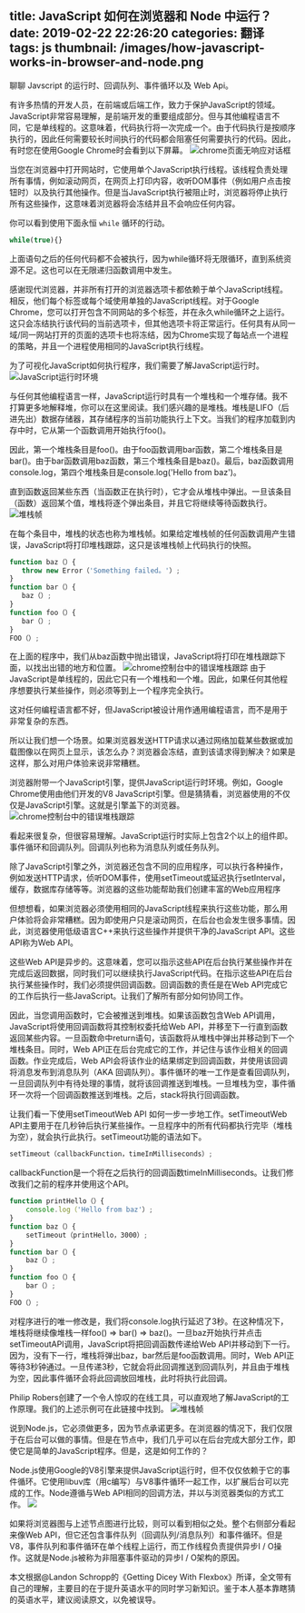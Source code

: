 title: JavaScript 如何在浏览器和 Node 中运行？
date: 2019-02-22 22:26:20
categories: 翻译
tags: js
thumbnail: /images/how-javascript-works-in-browser-and-node.png
---
聊聊 Javscript 的运行时、回调队列、事件循环以及 Web Api。
<!--more-->

有许多热情的开发人员，在前端或后端工作，致力于保护JavaScript的领域。JavaScript非常容易理解，是前端开发的重要组成部分。但与其他编程语言不同，它是单线程的。这意味着，代码执行将一次完成一个。由于代码执行是按顺序执行的，因此任何需要较长时间执行的代码都会阻塞任何需要执行的代码。因此，有时您在使用Google Chrome时会看到以下屏幕。
![chrome页面无响应对话框](0.png)

当您在浏览器中打开网站时，它使用单个JavaScript执行线程。该线程负责处理所有事情，例如滚动网页，在网页上打印内容，收听DOM事件（例如用户点击按钮时）以及执行其他操作。但是当JavaScript执行被阻止时，浏览器将停止执行所有这些操作，这意味着浏览器将会冻结并且不会响应任何内容。

你可以看到使用下面永恒 `while` 循环的行动。
```javascript
while(true){}
```
上面语句之后的任何代码都不会被执行，因为while循环将无限循环，直到系统资源不足。这也可以在无限递归函数调用中发生。

感谢现代浏览器，并非所有打开的浏览器选项卡都依赖于单个JavaScript线程。相反，他们每个标签或每个域使用单独的JavaScript线程。对于Google Chrome，您可以打开包含不同网站的多个标签，并在永久while循环之上运行。这只会冻结执行该代码的当前选项卡，但其他选项卡将正常运行。任何具有从同一域/同一网站打开的页面的选项卡也将冻结，因为Chrome实现了每站点一个进程的策略，并且一个进程使用相同的JavaScript执行线程。

为了可视化JavaScript如何执行程序，我们需要了解JavaScript运行时。
![JavaScript运行时环境](1.png)

与任何其他编程语言一样，JavaScript运行时具有一个堆栈和一个堆存储。我不打算更多地解释堆，你可以在这里阅读。我们感兴趣的是堆栈。堆栈是LIFO（后进先出）数据存储器，其存储程序的当前功能执行上下文。当我们的程序加载到内存中时，它从第一个函数调用开始执行foo()。

因此，第一个堆栈条目是foo()。由于foo函数调用bar函数，第二个堆栈条目是bar()。由于bar函数调用baz函数，第三个堆栈条目是baz()。最后，baz函数调用console.log，第四个堆栈条目是console.log('Hello from baz')。

直到函数返回某些东西（当函数正在执行时），它才会从堆栈中弹出。一旦该条目（函数）返回某个值，堆栈将逐个弹出条目，并且它将继续等待函数执行。
![堆栈帧](2.gif)

在每个条目中，堆栈的状态也称为堆栈帧。如果给定堆栈帧的任何函数调用产生错误，JavaScript将打印堆栈跟踪，这只是该堆栈帧上代码执行的快照。
```javascript
function baz（）{ 
   throw new Error（'Something failed。'）; 
}
function bar（）{ 
   baz（）; 
}
function foo（）{ 
   bar（）; 
}
FOO（）;
```
在上面的程序中，我们从baz函数中抛出错误，JavaScript将打印在堆栈跟踪下面，以找出出错的地方和位置。
![chrome控制台中的错误堆栈跟踪](3.png)
由于JavaScript是单线程的，因此它只有一个堆栈和一个堆。因此，如果任何其他程序想要执行某些操作，则必须等到上一个程序完全执行。

这对任何编程语言都不好，但JavaScript被设计用作通用编程语言，而不是用于非常复杂的东西。

所以让我们想一个场景。如果浏览器发送HTTP请求以通过网络加载某些数据或加载图像以在网页上显示，该怎么办？浏览器会冻结，直到该请求得到解决？如果是这样，那么对用户体验来说非常糟糕。

浏览器附带一个JavaScript引擎，提供JavaScript运行时环境。例如，Google Chrome使用由他们开发的V8 JavaScript引擎。但是猜猜看，浏览器使用的不仅仅是JavaScript引擎。这就是引擎盖下的浏览器。
![chrome控制台中的错误堆栈跟踪](4.png)

看起来很复杂，但很容易理解。JavaScript运行时实际上包含2个以上的组件即。事件循环和回调队列。回调队列也称为消息队列或任务队列。

除了JavaScript引擎之外，浏览器还包含不同的应用程序，可以执行各种操作，例如发送HTTP请求，侦听DOM事件，使用setTimeout或延迟执行setInterval，缓存，数据库存储等等。浏览器的这些功能帮助我们创建丰富的Web应用程序

但想想看，如果浏览器必须使用相同的JavaScript线程来执行这些功能，那么用户体验将会非常糟糕。因为即使用户只是滚动网页，在后台也会发生很多事情。因此，浏览器使用低级语言C++来执行这些操作并提供干净的JavaScript API。这些API称为Web API。

这些Web API是异步的。这意味着，您可以指示这些API在后台执行某些操作并在完成后返回数据，同时我们可以继续执行JavaScript代码。在指示这些API在后台执行某些操作时，我们必须提供回调函数。回调函数的责任是在Web API完成它的工作后执行一些JavaScript。让我们了解所有部分如何协同工作。

因此，当您调用函数时，它会被推送到堆栈。如果该函数包含Web API调用，JavaScript将使用回调函数将其控制权委托给Web API，并移至下一行直到函数返回某些内容。一旦函数命中return语句，该函数将从堆栈中弹出并移动到下一个堆栈条目。同时，Web API正在后台完成它的工作，并记住与该作业相关的回调函数。作业完成后，Web API会将该作业的结果绑定到回调函数，并使用该回调将消息发布到消息队列（AKA 回调队列）。事件循环的唯一工作是查看回调队列，一旦回调队列中有待处理的事情，就将该回调推送到堆栈。一旦堆栈为空，事件循环一次将一个回调函数推送到堆栈。之后，stack将执行回调函数。

让我们看一下使用setTimeoutWeb API 如何一步一步地工作。setTimeoutWeb API主要用于在几秒钟后执行某些操作。一旦程序中的所有代码都执行完毕（堆栈为空），就会执行此执行。setTimeout功能的语法如下。
```javascript
setTimeout（callbackFunction，timeInMilliseconds）;
```
callbackFunction是一个将在之后执行的回调函数timeInMilliseconds。让我们修改我们之前的程序并使用这个API。
```javascript
function printHello（）{ 
    console.log（'Hello from baz'）; 
}
function baz（）{ 
    setTimeout（printHello，3000）; 
}
function bar（）{ 
    baz（）; 
}
function foo（）{ 
    bar（）; 
}
FOO（）;
```
对程序进行的唯一修改是，我们将console.log执行延迟了3秒。在这种情况下，堆栈将继续像堆栈一样foo() => bar() => baz()。一旦baz开始执行并点击setTimeoutAPI调用，JavaScript将把回调函数传递给Web API并移动到下一行。因为，没有下一行，堆栈将弹出baz，bar然后是foo函数调用。同时，Web API正等待3秒钟通过。一旦传递3秒，它就会将此回调推送到回调队列，并且由于堆栈为空，因此事件循环会将此回调放回堆栈，此时将执行此回调。

Philip Robers创建了一个令人惊叹的在线工具，可以直观地了解JavaScript的工作原理。我们的上述示例可在此链接中找到。
![堆栈帧](5.gif)

说到Node.js，它必须做更多，因为节点承诺更多。在浏览器的情况下，我们仅限于在后台可以做的事情。但是在节点中，我们几乎可以在后台完成大部分工作，即使它是简单的JavaScript程序。但是，这是如何工作的？

Node.js使用Google的V8引擎来提供JavaScript运行时，但不仅仅依赖于它的事件循环。它使用libuv库（用c编写）与V8事件循环一起工作，以扩展后台可以完成的工作。Node遵循与Web API相同的回调方法，并以与浏览器类似的方式工作。
![](6.jpg)

如果将浏览器图与上述节点图进行比较，则可以看到相似之处。整个右侧部分看起来像Web API，但它还包含事件队列（回调队列/消息队列）和事件循环。但是V8，事件队列和事件循环在单个线程上运行，而工作线程负责提供异步I / O操作。这就是Node.js被称为非阻塞事件驱动的异步I / O架构的原因。

本文根据@Landon Schropp的《Getting Dicey With Flexbox》所译，全文带有自己的理解，主要目的在于提升英语水平的同时学习新知识。鉴于本人基本靠瞎猜的英语水平，建议阅读原文，以免被误导。